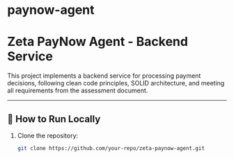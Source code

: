 # paynow-agent
# Zeta PayNow Agent - Backend Service

This project implements a  backend service for processing payment decisions, following clean code principles, SOLID architecture, and meeting all requirements from the assessment document.

---

## 🚀 How to Run Locally

1. Clone the repository:
   ```bash
   git clone https://github.com/your-repo/zeta-paynow-agent.git
